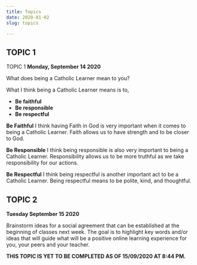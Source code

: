 ```yaml
---
title: Topics
date: 2020-01-02
slug: topics

---
```

## TOPIC 1
TOPIC 1
**Monday, September 14 2020**

What does being a Catholic Learner mean to you?

What I think being a Catholic Learner means is to,

* **Be faithful**
* **Be responsible**
* **Be respectful**

**Be Faithful**
I think having Faith in God is very important when it comes to being a Catholic Learner. Faith allows us to have strength and to be closer to God.

**Be Responsible**
I think being responsible is also very important to being a Catholic Learner.
Responsibility allows us to be more truthful as we take responsibility for our actions.

**Be Respectful**
I think being respectful is another important act to be a Catholic Learner.
Being respectful means to be polite, kind, and thoughtful.


## TOPIC 2

**Tuesday September 15 2020**

Brainstorm ideas for a social agreement that can be established at the beginning of classes next week. The goal is to highlight key words and/or ideas that will guide what will be a positive online learning experience for you, your peers and your teacher. 

**THIS TOPIC IS YET TO BE COMPLETED AS OF 15/09/2020 AT 8:44 PM.**


